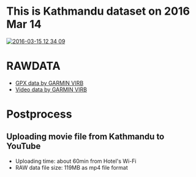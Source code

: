 # This is Kathmandu dataset on 2016 Mar 14

<a href="https://github.com/dronebird/OpenStreetView_test/blob/master/2016-03-14_Kathmandu/Track_2016-03-14%20144807_AsLine.geojson">![2016-03-15 12 34 09](https://cloud.githubusercontent.com/assets/416977/13767046/54f4f490-eaaa-11e5-846a-70a615ca9a72.png)</a>

# RAWDATA
- <a href="https://github.com/dronebird/OpenStreetView_test/blob/master/2016-03-14_Kathmandu/Track_2016-03-14%20144807.gpx">GPX data by GARMIN VIRB</a>
- <a href="https://youtu.be/y8BxuxsT954">Video data by GARMIN VIRB</a>

# Postprocess
## Uploading movie file from Kathmandu to YouTube
- Uploading time: about 60min from Hotel's Wi-Fi
- RAW data file size: 119MB as mp4 file format

